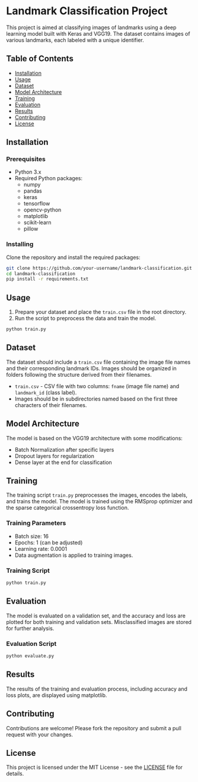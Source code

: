 # Landmark Classification Project

This project is aimed at classifying images of landmarks using a deep learning model built with Keras and VGG19. The dataset contains images of various landmarks, each labeled with a unique identifier.

## Table of Contents
- [Installation](#installation)
- [Usage](#usage)
- [Dataset](#dataset)
- [Model Architecture](#model-architecture)
- [Training](#training)
- [Evaluation](#evaluation)
- [Results](#results)
- [Contributing](#contributing)
- [License](#license)

## Installation

### Prerequisites
- Python 3.x
- Required Python packages:
  - numpy
  - pandas
  - keras
  - tensorflow
  - opencv-python
  - matplotlib
  - scikit-learn
  - pillow

### Installing
Clone the repository and install the required packages:

```bash
git clone https://github.com/your-username/landmark-classification.git
cd landmark-classification
pip install -r requirements.txt
```

## Usage

1. Prepare your dataset and place the `train.csv` file in the root directory.
2. Run the script to preprocess the data and train the model.

```bash
python train.py
```

## Dataset

The dataset should include a `train.csv` file containing the image file names and their corresponding landmark IDs. Images should be organized in folders following the structure derived from their filenames.

- `train.csv` - CSV file with two columns: `fname` (image file name) and `landmark_id` (class label).
- Images should be in subdirectories named based on the first three characters of their filenames.

## Model Architecture

The model is based on the VGG19 architecture with some modifications:

- Batch Normalization after specific layers
- Dropout layers for regularization
- Dense layer at the end for classification

## Training

The training script `train.py` preprocesses the images, encodes the labels, and trains the model. The model is trained using the RMSprop optimizer and the sparse categorical crossentropy loss function.

### Training Parameters

- Batch size: 16
- Epochs: 1 (can be adjusted)
- Learning rate: 0.0001
- Data augmentation is applied to training images.

### Training Script

```python
python train.py
```

## Evaluation

The model is evaluated on a validation set, and the accuracy and loss are plotted for both training and validation sets. Misclassified images are stored for further analysis.

### Evaluation Script

```python
python evaluate.py
```

## Results

The results of the training and evaluation process, including accuracy and loss plots, are displayed using matplotlib.

## Contributing

Contributions are welcome! Please fork the repository and submit a pull request with your changes.

## License

This project is licensed under the MIT License - see the [LICENSE](LICENSE) file for details.
